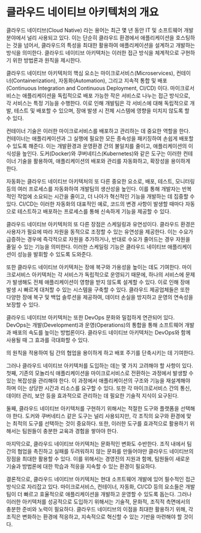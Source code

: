 # 클라우드 네이티브 아키텍처의 개요

클라우드 네이티브(Cloud Native) 라는 용어는 최근 몇 년 동안 IT 및 소프트웨어 개발 분야에서 널리 사용되고 있다. 이는 단순히 클라우드 환경에서 애플리케이션을 호스팅하는 것을 넘어서, 클라우드의 특성을 최대한 활용하여 애플리케이션을 설계하고 개발하는 방식을 의미한다. 클라우드 네이티브 아키텍처는 이러한 접근 방식을 체계적으로 구현하기 위한 방법론과 원칙을 제시한다.

클라우드 네이티브 아키텍처의 핵심 요소는 마이크로서비스(Microservices), 컨테이너(Containerization), 자동화(Automation), 그리고 지속적 통합 및 배포(Continuous Integration and Continuous Deployment, CI/CD) 이다. 마이크로서비스는 애플리케이션을 독립적으로 배포 가능한 작은 서비스로 나누는 접근 방식으로, 각 서비스는 특정 기능을 수행한다. 이로 인해 개발팀은 각 서비스에 대해 독립적으로 개발, 테스트 및 배포할 수 있으며, 장애 발생 시 전체 시스템에 영향을 미치지 않도록 할 수 있다.

컨테이너 기술은 이러한 마이크로서비스를 배포하고 관리하는 데 중요한 역할을 한다. 컨테이너는 애플리케이션과 그 실행에 필요한 모든 종속성을 패키징하여 손쉽게 배포할 수 있도록 해준다. 이는 개발환경과 운영환경 간의 불일치를 줄이고, 애플리케이션의 이식성을 높인다. 도커(Docker)와 쿠버네티스(Kubernetes)와 같은 도구는 이러한 컨테이너 기술을 활용하여, 애플리케이션의 배포와 관리를 자동화하고, 확장성을 용이하게 한다.

자동화는 클라우드 네이티브 아키텍처의 또 다른 중요한 요소로, 배포, 테스트, 모니터링 등의 여러 프로세스를 자동화하여 개발팀의 생산성을 높인다. 이를 통해 개발자는 반복적인 작업에 소요되는 시간을 줄이고, 더 나아가 혁신적인 기능을 개발하는 데 집중할 수 있다. CI/CD는 이러한 자동화의 대표적인 예로, 코드의 변경 사항이 발생할 때마다 자동으로 테스트하고 배포하는 프로세스를 통해 신속하게 기능을 제공할 수 있다.

클라우드 네이티브 아키텍처의 또 다른 장점은 스케일링과 유연성이다. 클라우드 환경은 사용자가 필요에 따라 자원을 동적으로 조정할 수 있는 유연성을 제공한다. 이는 수요가 급증하는 경우에 즉각적으로 자원을 추가하거나, 반대로 수요가 줄어드는 경우 자원을 줄일 수 있는 기능을 의미한다. 이러한 스케일링 기능은 클라우드 네이티브 애플리케이션이 성능을 발휘할 수 있도록 도와준다.

또한 클라우드 네이티브 아키텍처는 장애 복구와 가용성을 높이는 데도 기여한다. 마이크로서비스 아키텍처는 각 서비스가 독립적으로 운영되기 때문에, 하나의 서비스에 문제가 발생해도 전체 애플리케이션이 영향을 받지 않도록 설계할 수 있다. 이로 인해 장애 발생 시 빠르게 대처할 수 있는 시스템을 구축할 수 있다. 클라우드 제공업체들은 또한 다양한 장애 복구 및 백업 솔루션을 제공하여, 데이터 손실을 방지하고 운영의 연속성을 보장할 수 있다.

클라우드 네이티브 아키텍처는 또한 DevOps 문화와 밀접하게 연관되어 있다. DevOps는 개발(Development)과 운영(Operations)의 통합을 통해 소프트웨어 개발과 배포의 속도를 높이는 방법론이다. 클라우드 네이티브 아키텍처는 DevOps와 함께 사용될 때 그 효과를 극대화할 수 있다.





의 원칙을 적용하여 팀 간의 협업을 용이하게 하고 배포 주기를 단축시키는 데 기여한다.

그러나 클라우드 네이티브 아키텍처를 도입하는 데는 몇 가지 고려해야 할 사항이 있다. 첫째, 기존의 모놀리식 애플리케이션을 마이크로서비스로 전환하는 과정에서 발생할 수 있는 복잡성을 관리해야 한다. 이 과정에서 애플리케이션의 구조와 기능을 재설계해야 하며 이는 상당한 시간과 리소스를 요구할 수 있다. 또한 각 마이크로서비스 간의 통신, 데이터 관리, 보안 등을 효과적으로 관리하는 데 필요한 기술적 지식이 요구된다.

둘째, 클라우드 네이티브 아키텍처를 구현하기 위해서는 적절한 도구와 플랫폼을 선택해야 한다. 도커와 쿠버네티스 같은 도구는 널리 사용되지만, 각 조직의 요구와 환경에 맞는 최적의 도구를 선택하는 것이 중요하다. 또한, 이러한 도구를 효과적으로 활용하기 위해서는 팀원들이 충분한 교육과 경험을 쌓아야 한다.

마지막으로, 클라우드 네이티브 아키텍처는 문화적인 변화도 수반한다. 조직 내에서 팀 간의 협업을 촉진하고 실패를 두려워하지 않는 문화를 만들어야만 클라우드 네이티브의 장점을 최대한 활용할 수 있다. 이를 위해서는 경영진의 지원과 함께, 팀원들이 새로운 기술과 방법론에 대한 학습과 적응을 지속할 수 있는 환경이 필요하다.

결론적으로, 클라우드 네이티브 아키텍처는 현대 소프트웨어 개발에 있어 필수적인 접근 방식으로 자리잡고 있다. 마이크로서비스, 컨테이너, 자동화, CI/CD 등의 요소들은 개발팀이 더 빠르고 효율적으로 애플리케이션을 개발하고 운영할 수 있도록 돕는다. 그러나 이러한 아키텍처를 성공적으로 도입하기 위해서는 기술적, 문화적, 조직적 측면에서의 충분한 준비와 노력이 필요하다. 클라우드 네이티브의 이점을 최대한 활용하기 위해, 각 조직은 변화하는 환경에 적응하고, 지속적으로 혁신할 수 있는 기반을 마련해야 할 것이다.

